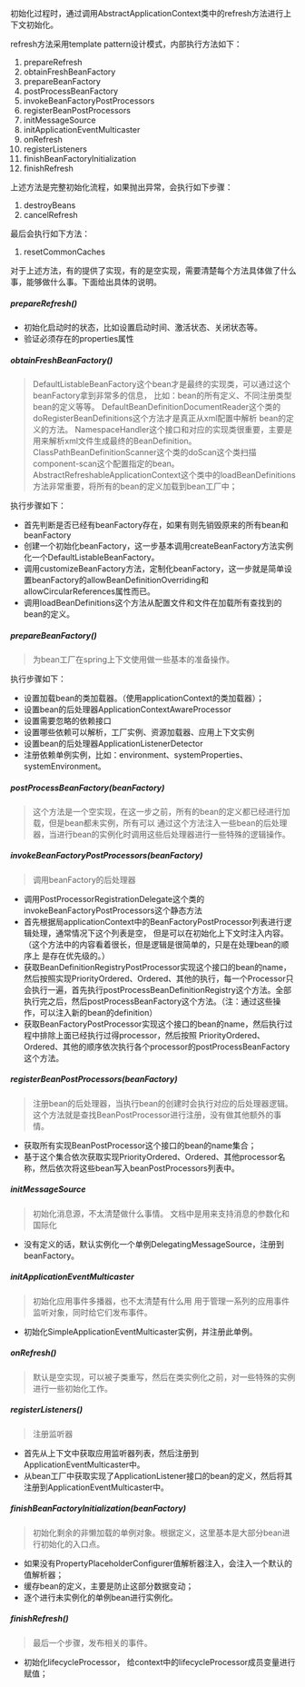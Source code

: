 初始化过程时，通过调用AbstractApplicationContext类中的refresh方法进行上下文初始化。

refresh方法采用template pattern设计模式，内部执行方法如下：

1. prepareRefresh
2. obtainFreshBeanFactory
3. prepareBeanFactory
4. postProcessBeanFactory
5. invokeBeanFactoryPostProcessors
6. registerBeanPostProcessors
7. initMessageSource
8. initApplicationEventMulticaster
9. onRefresh
10. registerListeners
11. finishBeanFactoryInitialization
12. finishRefresh

上述方法是完整初始化流程，如果抛出异常，会执行如下步骤：
1. destroyBeans
2. cancelRefresh

最后会执行如下方法：
1. resetCommonCaches


对于上述方法，有的提供了实现，有的是空实现，需要清楚每个方法具体做了什么事，能够做什么事。下面给出具体的说明。

##### prepareRefresh()
- 初始化启动时的状态，比如设置启动时间、激活状态、关闭状态等。
- 验证必须存在的properties属性

##### obtainFreshBeanFactory()
> DefaultListableBeanFactory这个bean才是最终的实现类，可以通过这个beanFactory拿到非常多的信息，
比如：bean的所有定义、不同注册类型bean的定义等等。
> DefaultBeanDefinitionDocumentReader这个类的doRegisterBeanDefinitions这个方法才是真正从xml配置中解析
bean的定义的方法。
> NamespaceHandler这个接口和对应的实现类很重要，主要是用来解析xml文件生成最终的BeanDefinition。
>ClassPathBeanDefinitionScanner这个类的doScan这个类扫描component-scan这个配置指定的bean。
AbstractRefreshableApplicationContext这个类中的loadBeanDefinitions方法非常重要，将所有的bean的定义加载到bean工厂中；


执行步骤如下：
- 首先判断是否已经有beanFactory存在，如果有则先销毁原来的所有bean和beanFactory
- 创建一个初始化beanFactory，这一步基本调用createBeanFactory方法实例化一个DefaultListableBeanFactory。
- 调用customizeBeanFactory方法，定制化beanFactory，这一步就是简单设置beanFactory的allowBeanDefinitionOverriding和allowCircularReferences属性而已。
- 调用loadBeanDefinitions这个方法从配置文件和文件在加载所有查找到的bean的定义。

##### prepareBeanFactory()
> 为bean工厂在spring上下文使用做一些基本的准备操作。

执行步骤如下：
- 设置加载bean的类加载器。（使用applicationContext的类加载器）；
- 设置bean的后处理器ApplicationContextAwareProcessor
- 设置需要忽略的依赖接口
- 设置哪些依赖可以解析，工厂实例、资源加载器、应用上下文实例
- 设置bean的后处理器ApplicationListenerDetector
- 注册依赖单例实例，比如：environment、systemProperties、systemEnvironment。

##### postProcessBeanFactory(beanFactory)
> 这个方法是一个空实现，在这一步之前，所有的bean的定义都已经进行加载，但是bean都未实例，所有可以
通过这个方法注入一些bean的后处理器，当进行bean的实例化时调用这些后处理器进行一些特殊的逻辑操作。

##### invokeBeanFactoryPostProcessors(beanFactory)
> 调用beanFactory的后处理器

- 调用PostProcessorRegistrationDelegate这个类的invokeBeanFactoryPostProcessors这个静态方法
- 首先根据局applicationContext中的BeanFactoryPostProcessor列表进行逻辑处理，通常情况下这个列表是空，
但是可以在初始化上下文时注入内容。（这个方法中的内容看着很长，但是逻辑是很简单的，只是在处理bean的顺序上
是存在优先级的。）
- 获取BeanDefinitionRegistryPostProcessor实现这个接口的bean的name，然后按照实现PriorityOrdered、Ordered、其他的执行，每一个Processor只会执行一遍，首先执行postProcessBeanDefinitionRegistry这个方法。全部执行完之后，然后postProcessBeanFactory这个方法。（注：通过这些操作，可以注入新的bean的definition）
- 获取BeanFactoryPostProcessor实现这个接口的bean的name，然后执行过程中排除上面已经执行过得processor，然后按照
PriorityOrdered、Ordered、其他的顺序依次执行各个processor的postProcessBeanFactory这个方法。

##### registerBeanPostProcessors(beanFactory)
> 注册bean的后处理器，当执行bean的创建时会执行对应的后处理器逻辑。
这个方法就是查找BeanPostProcessor进行注册，没有做其他额外的事情。

- 获取所有实现BeanPostProcessor这个接口的bean的name集合；
- 基于这个集合依次获取实现PriorityOrdered、Ordered、其他processor名称，然后依次将这些bean写入beanPostProcessors列表中。

##### initMessageSource
> 初始化消息源，不太清楚做什么事情。
文档中是用来支持消息的参数化和国际化

- 没有定义的话，默认实例化一个单例DelegatingMessageSource，注册到beanFactory。

##### initApplicationEventMulticaster
> 初始化应用事件多播器，也不太清楚有什么用
用于管理一系列的应用事件监听对象，同时给它们发布事件。

- 初始化SimpleApplicationEventMulticaster实例，并注册此单例。

##### onRefresh()
> 默认是空实现，可以被子类重写，然后在类实例化之前，对一些特殊的实例进行一些初始化工作。

##### registerListeners()
> 注册监听器

- 首先从上下文中获取应用监听器列表，然后注册到ApplicationEventMulticaster中。
- 从bean工厂中获取实现了ApplicationListener接口的bean的定义，然后将其注册到ApplicationEventMulticaster中。

##### finishBeanFactoryInitialization(beanFactory)
> 初始化剩余的非懒加载的单例对象。根据定义，这里基本是大部分bean进行初始化的入口点。

- 如果没有PropertyPlaceholderConfigurer值解析器注入，会注入一个默认的值解析器；
- 缓存bean的定义，主要是防止这部分数据变动；
- 逐个进行未实例化的单例bean进行实例化。

##### finishRefresh()
> 最后一个步骤，发布相关的事件。

- 初始化lifecycleProcessor， 给context中的lifecycleProcessor成员变量进行赋值；

